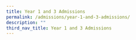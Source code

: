 ```yaml
---
title: Year 1 and 3 Admissions
permalink: /admissions/year-1-and-3-admissions/
description: ""
third_nav_title: Year 1 and 3 Admissions
---
```

